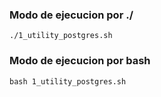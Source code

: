 ### Modo de ejecucion por **./**
```
./1_utility_postgres.sh 
```
### Modo de ejecucion por **bash**
```
bash 1_utility_postgres.sh
```
